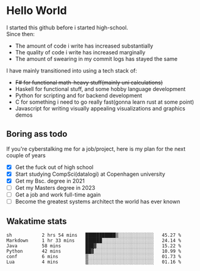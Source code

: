 # Hello World

I started this github before i started high-school.  
Since then:
- The amount of code i write has increased substantially
- The quality of code i write has increased marginally
- The amount of swearing in my commit logs has stayed the same

I have mainly transitioned into using a tech stack of:
- ~~F# for functional math-heavy stuff(mainly uni calculations)~~
- Haskell for functional stuff, and some hobby language development
- Python for scripting and for backend development
- C for something i need to go really fast(gonna learn rust at some point)
- Javascript for writing visually appealing visualizations and graphics demos

## Boring ass todo
If you're cyberstalking me for a job/project, here is my plan for the next couple of years
- [x] Get the fuck out of high school
- [x] Start studying CompSci(datalogi) at Copenhagen university
- [x] Get my Bsc. degree in 2021
- [ ] Get my Masters degree in 2023
- [ ] Get a job and work full-time again
- [ ] Become the greatest systems architect the world has ever known

## Wakatime stats
<!--START_SECTION:waka-->

```text
sh           2 hrs 54 mins   ███████████▒░░░░░░░░░░░░░   45.27 %
Markdown     1 hr 33 mins    ██████░░░░░░░░░░░░░░░░░░░   24.14 %
Java         58 mins         ███▓░░░░░░░░░░░░░░░░░░░░░   15.22 %
Python       42 mins         ██▓░░░░░░░░░░░░░░░░░░░░░░   10.99 %
conf         6 mins          ▒░░░░░░░░░░░░░░░░░░░░░░░░   01.73 %
Lua          4 mins          ▒░░░░░░░░░░░░░░░░░░░░░░░░   01.16 %
```

<!--END_SECTION:waka-->
